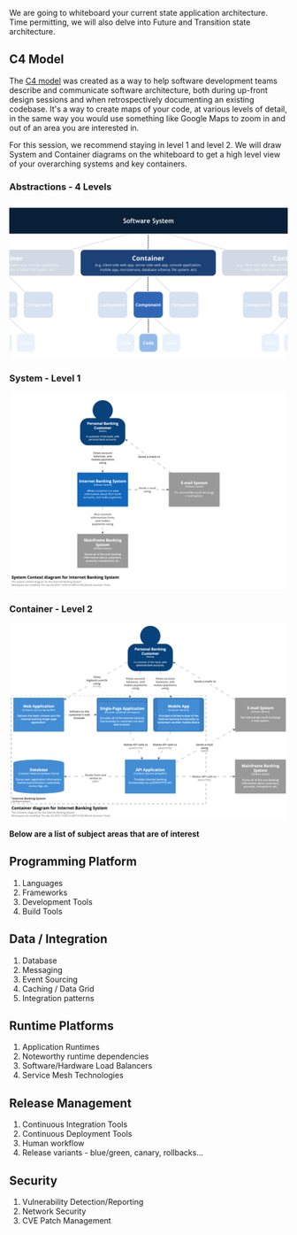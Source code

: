 We are going to whiteboard your current state application architecture. Time permitting,
we will also delve into Future and Transition state architecture.

## C4 Model
The [C4 model](https://c4model.com/) was created as a way to help software development teams 
describe and communicate software architecture, both during up-front 
design sessions and when retrospectively documenting an existing codebase. It's a way to create maps of your code, at various levels of detail, in the same way you would use something like Google Maps to zoom in and out of an area you are interested in.

For this session, we recommend staying in level 1 and level 2. 
We will draw System and Container diagrams on the whiteboard to get
a high level view of your overarching systems and key containers.

### Abstractions - 4 Levels
![](c4-abstractions.png)

### System - Level 1
![](c4-system.png)

### Container - Level 2
![](c4-container.png)

**Below are a list of subject areas that are of interest**

## Programming Platform

1. Languages
1. Frameworks
1. Development Tools
1. Build Tools

## Data / Integration

1. Database 
1. Messaging 
1. Event Sourcing
1. Caching / Data Grid 
1. Integration patterns

## Runtime Platforms

1. Application Runtimes
1. Noteworthy runtime dependencies 
1. Software/Hardware Load Balancers
1. Service Mesh Technologies 

## Release Management 

1. Continuous Integration Tools
1. Continuous Deployment Tools
1. Human workflow
1. Release variants - blue/green, canary, rollbacks...

## Security

1. Vulnerability Detection/Reporting
1. Network Security
1. CVE Patch Management
